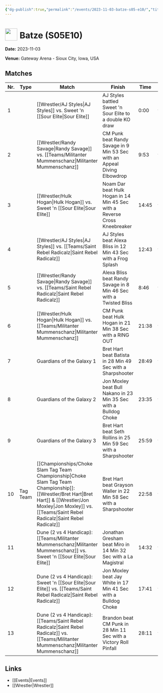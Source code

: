 ```yaml
---
{"dg-publish":true,"permalink":"/events/2023-11-03-batze-s05-e10/","title":"Batze (S05E10)","noteIcon":"","created":"2025-08-11T09:30:58.639+02:00"}
---
```



# <img src="z_Images/ChokeSlam.png" width="40" style="vertical-align:bottom; margin-right:8px;">**Batze (S05E10)**

**Date:** 2023-11-03

**Venue:** Gateway Arena - Sioux City, Iowa, USA

## Matches

| Nr. | Type | Match | Finish | Time | Rating | Score |
|-----|------|-------|--------|------|--------|-------|
| 1 |  | [[Wrestler/AJ Styles\|AJ Styles]] vs. Sweet 'n [[Sour Elite\|Sour Elite]] | AJ Styles battled Sweet 'n Sour Elite to a  double KO draw | 0:00 | ★★ | 63 |
| 2 |  | [[Wrestler/Randy Savage\|Randy Savage]] vs. [[Teams/Militanter Mummenschanz\|Militanter Mummenschanz]] | CM Punk beat Randy Savage in 9 Min 53 Sec with an Appeal Diving Elbowdrop | 9:53 | ★★★ | 69 |
| 3 |  | [[Wrestler/Hulk Hogan\|Hulk Hogan]] vs. Sweet 'n [[Sour Elite\|Sour Elite]] | Noam Dar beat Hulk Hogan in 14 Min 45 Sec with a Reverse Cross Kneebreaker | 14:45 | ★★★3/4 | 83 |
| 4 |  | [[Wrestler/AJ Styles\|AJ Styles]] vs. [[Teams/Saint Rebel Radicalz\|Saint Rebel Radicalz]] | AJ Styles beat Alexa Bliss in 12 Min 43 Sec with a Frog Splash | 12:43 | ★★★1/4 | 72 |
| 5 |  | [[Wrestler/Randy Savage\|Randy Savage]] vs. [[Teams/Saint Rebel Radicalz\|Saint Rebel Radicalz]] | Alexa Bliss beat Randy Savage in 8 Min 46 Sec with a Twisted Bliss | 8:46 | ★★★ | 70 |
| 6 |  | [[Wrestler/Hulk Hogan\|Hulk Hogan]] vs. [[Teams/Militanter Mummenschanz\|Militanter Mummenschanz]] | CM Punk beat Hulk Hogan in 21 Min 38 Sec with a RING OUT | 21:38 | ★★★★ | 85 |
| 7 |  | Guardians of the Galaxy 1 | Bret Hart beat Batista in 28 Min 49 Sec with a Sharpshooter | 28:49 | ★★★★1/2 | 92 |
| 8 |  | Guardians of the Galaxy 2 | Jon Moxley beat Bull Nakano in 23 Min 35 Sec with a Bulldog Choke | 23:35 | ★★★3/4 | 81 |
| 9 |  | Guardians of the Galaxy 3 | Bret Hart beat Seth Rollins in 25 Min 59 Sec with a Sharpshooter | 25:59 | ★★★★1/2 | 94 |
| 10 | Tag Team | [[Championships/Choke Slam Tag Team Championship\|Choke Slam Tag Team Championship]]: [[Wrestler/Bret Hart\|Bret Hart]] & [[Wrestler/Jon Moxley\|Jon Moxley]] vs. [[Teams/Saint Rebel Radicalz\|Saint Rebel Radicalz]] | Bret Hart beat Grayson Waller in 22 Min 58 Sec with a Sharpshooter | 22:58 | ★★★★1/2 | 94 |
| 11 |  | Dune (2 vs 4 Handicap): [[Teams/Militanter Mummenschanz\|Militanter Mummenschanz]] vs. Sweet 'n [[Sour Elite\|Sour Elite]] | Jonathan Gresham beat Miro in 14 Min 32 Sec with a La Magistral | 14:32 | ★★★ | 71 |
| 12 |  | Dune (2 vs 4 Handicap): Sweet 'n [[Sour Elite\|Sour Elite]] vs. [[Teams/Saint Rebel Radicalz\|Saint Rebel Radicalz]] | Jon Moxley beat Jay White in 17 Min 41 Sec with a Bulldog Choke | 17:41 | ★★★★ | 86 |
| 13 |  | Dune (2 vs 4 Handicap): [[Teams/Saint Rebel Radicalz\|Saint Rebel Radicalz]] vs. [[Teams/Militanter Mummenschanz\|Militanter Mummenschanz]] | Brandon beat CM Punk in 28 Min 11 Sec with a Victory Roll Pinfall | 28:11 | ★★★1/4 | 73 |

## Links
- [[Events\|Events]]
- [[Wrestler\|Wrestler]]
